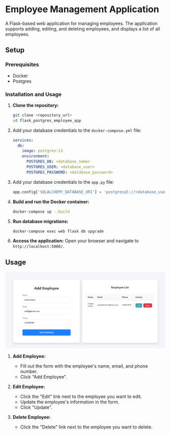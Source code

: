 # Employee Management Application

A Flask-based web application for managing employees. The application supports adding, editing, and deleting employees, and displays a list of all employees.

## Setup

### Prerequisites

- Docker
- Postgres

### Installation and Usage

1. **Clone the repository:**
    ```bash
    git clone <repository_url>
    cd flask_postgres_employee_app
    ```

2. Add your database credentials to the `docker-compose.yml` file:
    ```yaml
    services:
      db:
        image: postgres:13
        environment:
          POSTGRES_DB: <database_name>
          POSTGRES_USER: <database_user>
          POSTGRES_PASSWORD: <database_password>
    ```

3. Add your database credentials to the `app.py` file:
    ```python
    app.config['SQLALCHEMY_DATABASE_URI'] = 'postgresql://<database_user>:<database_password>@db:5432/<database_name>'
    ```

4. **Build and run the Docker container:**
    ```bash
    docker-compose up --build
    ```

5. **Run database migrations:**
    ```bash
    docker-compose exec web flask db upgrade
    ```

6. **Access the application:**
    Open your browser and navigate to `http://localhost:5000/`.

## Usage

![screenshot-1.png](images/screenshot-1.png)

1. **Add Employee:**
    - Fill out the form with the employee's name, email, and phone number.
    - Click "Add Employee".

2. **Edit Employee:**
    - Click the "Edit" link next to the employee you want to edit.
    - Update the employee's information in the form.
    - Click "Update".

3. **Delete Employee:**
    - Click the "Delete" link next to the employee you want to delete.

